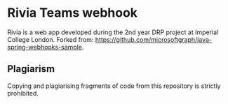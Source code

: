 # Rivia Teams webhook

Rivia is a web app developed during the 2nd year DRP project at Imperial College London.
Forked from: https://github.com/microsoftgraph/java-spring-webhooks-sample.

## Plagiarism

Copying and plagiarising fragments of code from this repository is strictly prohibited.
